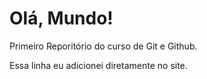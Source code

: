 # Olá, Mundo!
 Primeiro Reporitório do curso de Git e Github.

Essa linha eu adicionei diretamente no site.
